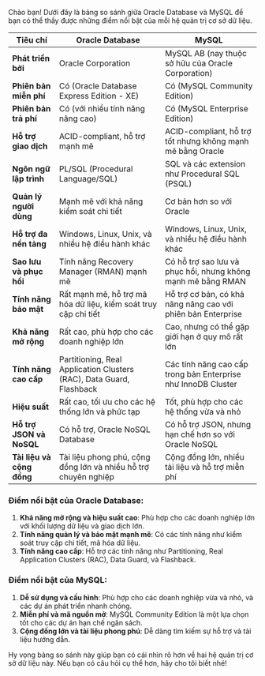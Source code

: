 Chào bạn! Dưới đây là bảng so sánh giữa Oracle Database và MySQL để bạn có thể thấy được những điểm nổi bật của mỗi hệ quản trị cơ sở dữ liệu.

| Tiêu chí           | Oracle Database                                   | MySQL                                           |
|--------------------|---------------------------------------------------|-------------------------------------------------|
| **Phát triển bởi** | Oracle Corporation                                | MySQL AB (nay thuộc sở hữu của Oracle Corporation) |
| **Phiên bản miễn phí** | Có (Oracle Database Express Edition - XE)       | Có (MySQL Community Edition)                    |
| **Phiên bản trả phí** | Có (với nhiều tính năng nâng cao)                | Có (MySQL Enterprise Edition)                   |
| **Hỗ trợ giao dịch** | ACID-compliant, hỗ trợ mạnh mẽ                   | ACID-compliant, hỗ trợ tốt nhưng không mạnh mẽ bằng Oracle |
| **Ngôn ngữ lập trình** | PL/SQL (Procedural Language/SQL)                 | SQL và các extension như Procedural SQL (PSQL)  |
| **Quản lý người dùng** | Mạnh mẽ với khả năng kiểm soát chi tiết          | Cơ bản hơn so với Oracle                        |
| **Hỗ trợ đa nền tảng** | Windows, Linux, Unix, và nhiều hệ điều hành khác | Windows, Linux, Unix, và nhiều hệ điều hành khác |
| **Sao lưu và phục hồi** | Tính năng Recovery Manager (RMAN) mạnh mẽ       | Có hỗ trợ sao lưu và phục hồi, nhưng không mạnh mẽ bằng RMAN |
| **Tính năng bảo mật** | Rất mạnh mẽ, hỗ trợ mã hóa dữ liệu, kiểm soát truy cập chi tiết | Hỗ trợ cơ bản, có khả năng nâng cao với phiên bản Enterprise |
| **Khả năng mở rộng** | Rất cao, phù hợp cho các doanh nghiệp lớn        | Cao, nhưng có thể gặp giới hạn ở quy mô rất lớn |
| **Tính năng cao cấp** | Partitioning, Real Application Clusters (RAC), Data Guard, Flashback | Các tính năng cao cấp trong bản Enterprise như InnoDB Cluster |
| **Hiệu suất**        | Rất cao, tối ưu cho các hệ thống lớn và phức tạp | Tốt, phù hợp cho các hệ thống vừa và nhỏ        |
| **Hỗ trợ JSON và NoSQL** | Có hỗ trợ, Oracle NoSQL Database                | Có hỗ trợ JSON, nhưng hạn chế hơn so với Oracle NoSQL |
| **Tài liệu và cộng đồng** | Tài liệu phong phú, cộng đồng lớn và nhiều hỗ trợ chuyên nghiệp | Cộng đồng lớn, nhiều tài liệu và hỗ trợ miễn phí |

### Điểm nổi bật của Oracle Database:
1. **Khả năng mở rộng và hiệu suất cao**: Phù hợp cho các doanh nghiệp lớn với khối lượng dữ liệu và giao dịch lớn.
2. **Tính năng quản lý và bảo mật mạnh mẽ**: Có các tính năng như kiểm soát truy cập chi tiết, mã hóa dữ liệu.
3. **Tính năng cao cấp**: Hỗ trợ các tính năng như Partitioning, Real Application Clusters (RAC), Data Guard, và Flashback.

### Điểm nổi bật của MySQL:
1. **Dễ sử dụng và cấu hình**: Phù hợp cho các doanh nghiệp vừa và nhỏ, và các dự án phát triển nhanh chóng.
2. **Miễn phí và mã nguồn mở**: MySQL Community Edition là một lựa chọn tốt cho các dự án hạn chế ngân sách.
3. **Cộng đồng lớn và tài liệu phong phú**: Dễ dàng tìm kiếm sự hỗ trợ và tài liệu hướng dẫn.

Hy vọng bảng so sánh này giúp bạn có cái nhìn rõ hơn về hai hệ quản trị cơ sở dữ liệu này. Nếu bạn có câu hỏi cụ thể hơn, hãy cho tôi biết nhé!